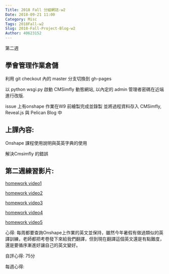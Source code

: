 ```yaml
---
Title: 2018 Fall 分組網誌-w2
Date: 2018-09-21 11:00
Category: Misc
Tags: 2018Fall-w2
Slug: 2018-Fall-Project-Blog-w2
Author: 40623152
---
```


第二週

<!-- PELICAN_END_SUMMARY -->

學會管理作業倉儲
----
 
利用 git checkout 內的 master 分支切換到 gh-pages
 
以 python wsgi.py 啟動 CMSimfly 動態網站, 以內定的 admin 管理者密碼在近端進行改版. 
 
 issue 上有onshape 作業在W9 前繪製完成並錄製 並將過程資料存入 CMSimfly, Reveal.js 與 Pelican Blog 中
 
上課內容:
----

Onshape 課程使用說明與英英字典的使用

解決Cmsimfly 的錯誤

第二週練習影片:
----

[homework video1](https://www.youtube.com/watch?v=r8ob820CIFk&t=10s)

[homework video2](https://www.youtube.com/watch?v=zfsBI3-8Awc&t=202s)

[homework video3](https://www.youtube.com/watch?v=e5i9Hme6anU&t=8s)

[homework video4](https://www.youtube.com/watch?v=IlC2f40LPG0&t=8s)

[homework video5](https://www.youtube.com/watch?v=bpHDvYoULqo&t=480s)


心得:
每周都要查詢Onshape上作業的英文並保持，雖然今年暑假有做過類似的英譯訓練，老師都把考卷發下來給我們翻譯，但到現在翻譯這個英文還是有點難度，還是要循序漸進好讓自己的英文變好。
 

自評心得: 75分

每週心得: